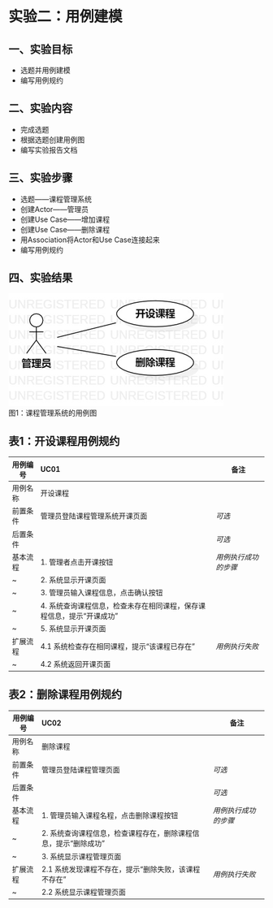 # 实验二：用例建模

## 一、实验目标  
- 选题并用例建模  
- 编写用例规约    

## 二、实验内容  
- 完成选题  
- 根据选题创建用例图  
- 编写实验报告文档  

## 三、实验步骤  
- 选题——课程管理系统  
- 创建Actor——管理员  
- 创建Use Case——增加课程  
- 创建Use Case——删除课程  
- 用Association将Actor和Use Case连接起来  
- 编写用例规约  

## 四、实验结果  

![实验二用例图](./lab2_UseCaseDiagram.jpg)  
图1：课程管理系统的用例图  

## 表1：开设课程用例规约  

用例编号  | UC01 | 备注  
-|:-|-  
用例名称  | 开设课程  |   
前置条件  | 管理员登陆课程管理系统开课页面     | *可选*   
后置条件  |      | *可选*   
基本流程  | 1. 管理者点击开课按钮  |*用例执行成功的步骤*    
~| 2. 系统显示开课页面  |   
~| 3. 管理员输入课程信息，点击确认按钮   |   
~| 4. 系统查询课程信息，检查未存在相同课程，保存课程信息，提示“开课成功”  |   
~| 5. 系统显示开课页面   |  
扩展流程  | 4.1 系统检查存在相同课程，提示“该课程已存在”   |*用例执行失败*    
~| 4.2 系统返回开课页面   |  

## 表2：删除课程用例规约  

用例编号  | UC02 | 备注  
-|:-|-  
用例名称  | 删除课程  |   
前置条件  | 管理员登陆课程管理页面     | *可选*   
后置条件  |      | *可选*   
基本流程  | 1. 管理员输入课程名程，点击删除课程按钮  |*用例执行成功的步骤*    
~| 2. 系统查询课程信息，检查课程存在，删除课程信息，提示“删除成功”   |   
~| 3. 系统显示课程管理页面  |  
扩展流程  | 2.1 系统发现课程不存在，提示“删除失败，该课程不存在”  |*用例执行失败*    
~| 2.2 系统显示课程管理页面   |  
